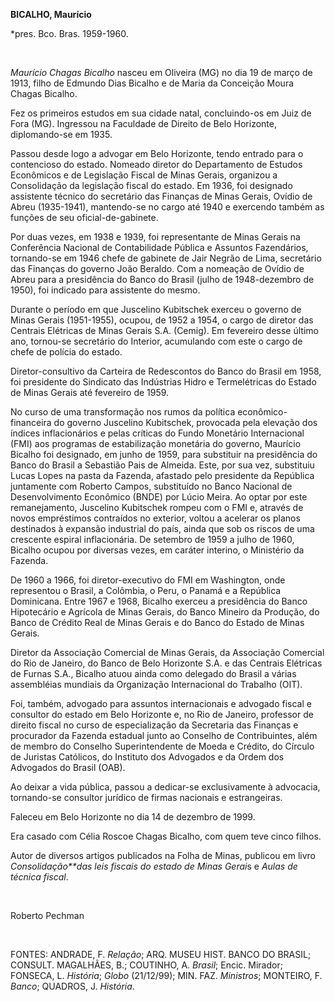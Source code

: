 **BICALHO, Maurício**

\*pres. Bco. Bras. 1959-1960.

 

*Maurício Chagas Bicalho* nasceu em Oliveira (MG) no dia 19 de março de
1913, filho de Edmundo Dias Bicalho e de Maria da Conceição Moura Chagas
Bicalho.

Fez os primeiros estudos em sua cidade natal, concluindo-os em Juiz de
Fora (MG). Ingressou na Faculdade de Direito de Belo Horizonte,
diplomando-se em 1935.

Passou desde logo a advogar em Belo Horizonte, tendo entrado para o
contencioso do estado. Nomeado diretor do Departamento de Estudos
Econômicos e de Legislação Fiscal de Minas Gerais, organizou a
Consolidação da legislação fiscal do estado. Em 1936, foi designado
assistente técnico do secretário das Finanças de Minas Gerais, Ovídio de
Abreu (1935-1941), mantendo-se no cargo até 1940 e exercendo também as
funções de seu oficial-de-gabinete.

Por duas vezes, em 1938 e 1939, foi representante de Minas Gerais na
Conferência Nacional de Contabilidade Pública e Assuntos Fazendários,
tornando-se em 1946 chefe de gabinete de Jair Negrão de Lima, secretário
das Finanças do governo João Beraldo. Com a nomeação de Ovídio de Abreu
para a presidência do Banco do Brasil (julho de 1948-dezembro de 1950),
foi indicado para assistente do mesmo.

Durante o período em que Juscelino Kubitschek exerceu o governo de Minas
Gerais (1951-1955), ocupou, de 1952 a 1954, o cargo de diretor das
Centrais Elétricas de Minas Gerais S.A. (Cemig). Em fevereiro desse
último ano, tornou-se secretário do Interior, acumulando com este o
cargo de chefe de polícia do estado.

Diretor-consultivo da Carteira de Redescontos do Banco do Brasil em
1958, foi presidente do Sindicato das Indústrias Hidro e Termelétricas
do Estado de Minas Gerais até fevereiro de 1959.

No curso de uma transformação nos rumos da política econômico-financeira
do governo Juscelino Kubitschek, provocada pela elevação dos índices
inflacionários e pelas críticas do Fundo Monetário Internacional (FMI)
aos programas de estabilização monetária do governo, Maurício Bicalho
foi designado, em junho de 1959, para substituir na presidência do Banco
do Brasil a Sebastião Pais de Almeida. Este, por sua vez, substituiu
Lucas Lopes na pasta da Fazenda, afastado pelo presidente da República
juntamente com Roberto Campos, substituído no Banco Nacional de
Desenvolvimento Econômico (BNDE) por Lúcio Meira. Ao optar por este
remanejamento, Juscelino Kubitschek rompeu com o FMI e, através de novos
empréstimos contraídos no exterior, voltou a acelerar os planos
destinados à expansão industrial do país, ainda que sob os riscos de uma
crescente espiral inflacionária. De setembro de 1959 a julho de 1960,
Bicalho ocupou por diversas vezes, em caráter interino, o Ministério da
Fazenda.

De 1960 a 1966, foi diretor-executivo do FMI em Washington, onde
representou o Brasil, a Colômbia, o Peru, o Panamá e a República
Dominicana. Entre 1967 e 1968, Bicalho exerceu a presidência do Banco
Hipotecário e Agrícola de Minas Gerais, do Banco Mineiro da Produção, do
Banco de Crédito Real de Minas Gerais e do Banco do Estado de Minas
Gerais.

Diretor da Associação Comercial de Minas Gerais, da Associação Comercial
do Rio de Janeiro, do Banco de Belo Horizonte S.A. e das Centrais
Elétricas de Furnas S.A., Bicalho atuou ainda como delegado do Brasil a
várias assembléias mundiais da Organização Internacional do Trabalho
(OIT).

Foi, também, advogado para assuntos internacionais e advogado fiscal e
consultor do estado em Belo Horizonte e, no Rio de Janeiro, professor de
direito fiscal no curso de especialização da Secretaria das Finanças e
procurador da Fazenda estadual junto ao Conselho de Contribuintes, além
de membro do Conselho Superintendente de Moeda e Crédito, do Círculo de
Juristas Católicos, do Instituto dos Advogados e da Ordem dos Advogados
do Brasil (OAB).

Ao deixar a vida pública, passou a dedicar-se exclusivamente à
advocacia, tornando-se consultor jurídico de firmas nacionais e
estrangeiras.

Faleceu em Belo Horizonte no dia 14 de dezembro de 1999.

Era casado com Célia Roscoe Chagas Bicalho, com quem teve cinco filhos.

Autor de diversos artigos publicados na Folha de Minas, publicou em
livro *Consolidação**das leis fiscais do estado de Minas Gerai*s e
*Aulas de técnica fiscal*.

 

Roberto Pechman

 

FONTES: ANDRADE, F. *Relação*; ARQ. MUSEU HIST. BANCO DO BRASIL;
CONSULT. MAGALHÃES, B.; COUTINHO, A. *Brasil*; Encic. Mirador; FONSECA,
L. *História*; *Globo* (21/12/99); MIN. FAZ. *Ministros*; MONTEIRO, F.
*Banco*; QUADROS, J. *História*.

 
